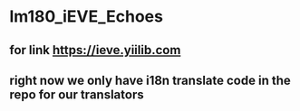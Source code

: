 # lm180_iEVE_Echoes

## for link https://ieve.yiilib.com

## right now we only have i18n translate code in the repo for our translators
